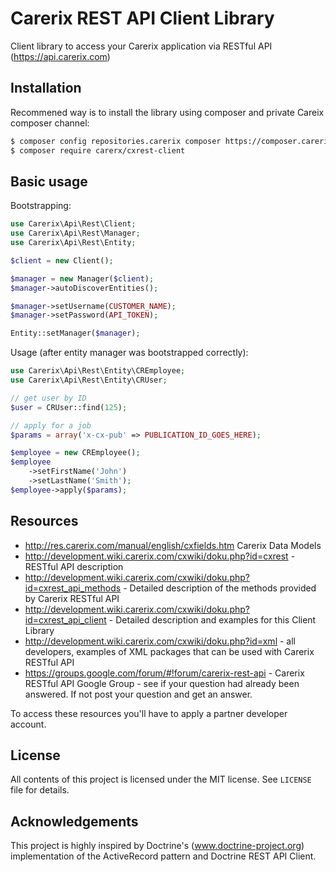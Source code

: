 Carerix REST API Client Library
=========
Client library to access your Carerix application via RESTful API (https://api.carerix.com) 

Installation
------------
Recommened way is to install the library using composer and private Careix composer channel:
```bash
$ composer config repositories.carerix composer https://composer.carerix.com
$ composer require carerx/cxrest-client  
```

Basic usage
- 
Bootstrapping:
```php
use Carerix\Api\Rest\Client;
use Carerix\Api\Rest\Manager;
use Carerix\Api\Rest\Entity;

$client = new Client();

$manager = new Manager($client);
$manager->autoDiscoverEntities();

$manager->setUsername(CUSTOMER_NAME);
$manager->setPassword(API_TOKEN);

Entity::setManager($manager);
```

Usage (after entity manager was bootstrapped correctly): 
```php
use Carerix\Api\Rest\Entity\CREmployee;
use Carerix\Api\Rest\Entity\CRUser;

// get user by ID
$user = CRUser::find(125);

// apply for a job
$params = array('x-cx-pub' => PUBLICATION_ID_GOES_HERE);

$employee = new CREmployee();
$employee
    ->setFirstName('John')
    ->setLastName('Smith');
$employee->apply($params); 
```

Resources
---------
* http://res.carerix.com/manual/english/cxfields.htm Carerix Data Models
* http://development.wiki.carerix.com/cxwiki/doku.php?id=cxrest - RESTful API description
* http://development.wiki.carerix.com/cxwiki/doku.php?id=cxrest_api_methods - Detailed description of the methods provided by Carerix RESTful API
* http://development.wiki.carerix.com/cxwiki/doku.php?id=cxrest_api_client - Detailed description and examples for this Client Library 
* http://development.wiki.carerix.com/cxwiki/doku.php?id=xml - all developers, examples of XML packages that can be used with Carerix RESTful API
* https://groups.google.com/forum/#!forum/carerix-rest-api - Carerix RESTful API Google Group - see if your question had already been answered. If not post your question and get an answer.

To access these resources you'll have to apply a partner developer account.  

License
-------
All contents of this project is licensed under the MIT license. See `LICENSE` file for details.

Acknowledgements
----------------
This project is highly inspired by Doctrine's (www.doctrine-project.org) implementation of the ActiveRecord pattern and Doctrine REST API Client.
